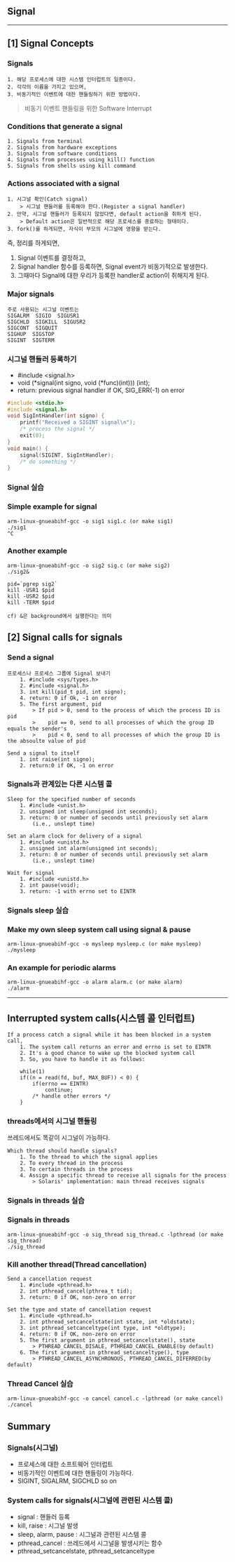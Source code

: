 ## Signal

---

## [1] Signal Concepts

### Signals

```
1. 해당 프로세스에 대한 시스템 인터럽트의 일종이다.
2. 각각의 이름을 가지고 있으며,
3. 비동기적인 이벤트에 대한 핸들링하기 위한 방법이다.
```

> 비동기 이벤트 핸들링을 위한 Software Interrupt

### Conditions that generate a signal

```
1. Signals from terminal
2. Signals from hardware exceptions
3. Signals from software conditions
4. Signals from processes using kill() function
5. Signals from shells using kill command
```

### Actions associated with a signal

```
1. 시그널 확인(Catch signal)
    > 시그널 핸들러를 등록해야 한다.(Register a signal handler)
2. 만약, 시그널 핸들러가 등록되지 않았다면, default action을 취하게 된다.
    > Default action은 일반적으로 해당 프로세스를 종료하는 형태이다.
3. fork()를 하게되면, 자식이 부모의 시그널에 영향을 받는다.
```

즉, 정리를 하게되면,
1. Signal 이벤트를 결정하고,
2. Signal handler 함수를 등록하면, Signal event가 비동기적으로 발생한다. 
3. 그때마다 Signal에 대한 우리가 등록한 handler로 action이 취해지게 된다.

### Major signals

```
주로 사용되는 시그널 이벤트는
SIGALRM  SIGIO  SIGUSR1  
SIGCHLD  SIGKILL  SIGUSR2  
SIGCONT  SIGQUIT
SIGHUP  SIGSTOP
SIGINT  SIGTERM
```

### 시그널 핸들러 등록하기

* #include <signal.h>
* void (*signal(int signo, void (*func)(int))) (int);
* return: previous signal handler if OK, SIG_ERR(-1) on error

```c
#include <stdio.h>
#include <signal.h>
void SigIntHandler(int signo) {
    printf("Received a SIGINT signal\n");
    /* process the signal */
    exit(0);
}
void main() {
    signal(SIGINT, SigIntHandler);
    /* do something */
}
```

### Signal 실습

### Simple example for signal

```
arm-linux-gnueabihf-gcc -o sig1 sig1.c (or make sig1)
./sig1
^C
```

### Another example

```
arm-linux-gnueabihf-gcc -o sig2 sig.c (or make sig2)
./sig2&

pid=`pgrep sig2`
kill -USR1 $pid
kill -USR2 $pid
kill -TERM $pid

cf) &은 background에서 실행한다는 의미
```

## [2] Signal calls for signals

### Send a signal

```
프로세스나 프로세스 그룹에 Signal 보내기
    1. #include <sys/types.h>
    2. #include <signal.h>
    3. int kill(pid_t pid, int signo);
    4. return: 0 if Ok, -1 on error
    5. The first argument, pid
        > If pid > 0, send to the process of which the process ID is pid
        >    pid == 0, send to all processes of which the group ID equals the sender's
        >    pid < 0, send to all processes of which the group ID is the absoulte value of pid

Send a signal to itself
    1. int raise(int signo);
    2. return:0 if OK, -1 on error
```

### Signals과 관계있는 다른 시스템 콜

```
Sleep for the specified number of seconds
    1. #include <unist.h>
    2. unsigned int sleep(unsigned int seconds);
    3. return: 0 or number of seconds until previously set alarm
        (i.e., unslept time)
```

```
Set an alarm clock for delivery of a signal
    1. #include <unistd.h>
    2. unsigned int alarm(unsigned int seconds);
    3. return: 0 or number of seconds until previously set alarm
        (i.e., unslept time)
```

```
Wait for signal
    1. #include <unistd.h>
    2. int pause(void);
    3. return: -1 with errno set to EINTR
```

### Signals sleep 실습

### Make my own sleep system call using signal & pause

```
arm-linux-gnueabihf-gcc -o mysleep mysleep.c (or make mysleep)
./mysleep
```

### An example for periodic alarms

```
arm-linux-gnueabihf-gcc -o alarm alarm.c (or make alarm)
./alarm
```

---

## Interrupted system calls(시스템 콜 인터럽트)

```
If a process catch a signal while it has been blocked in a system call,
    1. The system call returns an error and errno is set to EINTR
    2. It's a good chance to wake up the blocked system call
    3. So, you have to handle it as follows:

    while(1)
    if((n = read(fd, buf, MAX_BUF)) < 0) {
        if(errno == EINTR)
            continue;
        /* handle other errors */
    }
```

### threads에서의 시그널 핸들링

쓰레드에서도 똑같이 시그널이 가능하다.

```
Which thread should handle signals?
    1. To the thread to which the signal applies
    2. To every thread in the process
    3. To certain threads in the process
    4. Assign a specific thread to receive all signals for the process
        > Solaris' implementation: main thread receives signals
```

### Signals in threads 실습

### Signals in threads

```
arm-linux-gnueabihf-gcc -o sig_thread sig_thread.c -lpthread (or make sig_thread)
./sig_thread
```



### Kill another thread(Thread cancellation)

```
Send a cancellation request
    1. #include <pthread.h>
    2. int pthread_cancel(pthrea_t tid);
    3. return: 0 if OK, non-zero on error

Set the type and state of cancellation request
    1. #include <pthread.h>
    2. int pthread_setcancelstate(int state, int *oldstate);
    3. int pthread_setcanceltype(int type, int *oldtype);
    4. return: 0 if OK, non-zero on error
    5. The first argument in pthread_setcancelstate(), state
        > PTHREAD_CANCEL_DISALE, PTHREAD_CANCEL_ENABLE(by default)
    6. The first argument in pthread_setcanceltype(), type
        > PTHREAD_CANCEL_ASYNCHRONOUS, PTHREAD_CANCEL_DIFERRED(by default)
```

### Thread Cancel 실습

```
arm-linux-gnueabihf-gcc -o cancel cancel.c -lpthread (or make cancel)
./cancel
```

## Summary

### Signals(시그널)

* 프로세스에 대한 소프트웨어 인터럽트
* 비동기적인 이벤트에 대한 핸들링이 가능하다.
* SIGINT, SIGALRM, SIGCHLD so on

### System calls for signals(시그널에 관련된 시스템 콜)

* signal : 핸들러 등록
* kill, raise : 시그널 발생
* sleep, alarm, pause : 시그널과 관련된 시스템 콜
* pthread_cancel : 쓰레드에서 시그널을 발생시키는 함수
* pthread_setcancelstate, pthread_setcanceltype
